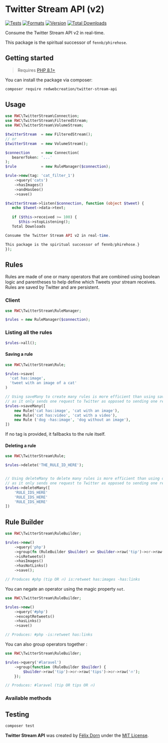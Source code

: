 # Twitter Stream API (v2)

[![Tests](https://github.com/redwebcreation/twitter-stream-api/actions/workflows/tests.yml/badge.svg?branch=master)](https://github.com/redwebcreation/twitter-stream-api/actions/workflows/tests.yml)
[![Formats](https://github.com/redwebcreation/twitter-stream-api/actions/workflows/formats.yml/badge.svg?branch=master)](https://github.com/redwebcreation/twitter-stream-api/actions/workflows/formats.yml)
[![Version](https://poser.pugx.org/redwebcreation/twitter-stream-api/version)](//packagist.org/packages/redwebcreation/twitter-stream-api)
[![Total Downloads](https://poser.pugx.org/redwebcreation/twitter-stream-api/downloads)](//packagist.org/packages/redwebcreation/twitter-stream-api)

Consume the Twitter Stream API v2 in real-time.

This package is the spiritual successor of `fennb/phirehose`.

## Getting started

> Requires [PHP 8.1+](https://www.php.net/releases/)

You can install the package via composer:

```bash
composer require redwebcreation/twitter-stream-api
```

## Usage

```php
use RWC\TwitterStream\Connection;
use RWC\TwitterStream\FilteredStream;
use RWC\TwitterStream\VolumeStream;

$twitterStream  = new FilteredStream();
// or
$twitterStream  = new VolumeStream();

$connection     = new Connection(
   bearerToken: '...'
);
$rule           = new RuleManager($connection);

$rule->new(tag: 'cat_filter_1')
    ->query('cats')
    ->hasImages()
    ->andHasGeo()
    ->save()

$twitterStream->listen($connection, function (object $tweet) {
   echo $tweet->data->text;
        
   if ($this->received >= 100) {
      $this->stopListening();
   Total Downloads

Consume the Twitter Stream API v2 in real-time.

This package is the spiritual successor of fennb/phirehose.}
});
```

## Rules

Rules are made of one or many operators that are combined using boolean logic and parentheses to help define which
Tweets your stream receives. Rules are saved by Twitter and are persistent.

### Client

```php
use RWC\TwitterStream\RuleManager;

$rules = new RuleManager($connection);
```

### Listing all the rules

```php
$rules->all();
```

#### Saving a rule

```php
use RWC\TwitterStream\Rule;

$rules->save(
  'cat has:image',
  'tweet with an image of a cat'
)

// Using saveMany to create many rules is more efficient than using save
// as it only sends one request to Twitter as opposed to sending one request per rule.
$rules->saveMany([
    new Rule('cat has:image', 'cat with an image'),
    new Rule('cat has:video', 'cat with a video'),
    new Rule ('dog -has:image', 'dog without an image'),
])
```

If no tag is provided, it fallbacks to the rule itself.

#### Deleting a rule

```php
use RWC\TwitterStream\Rule;

$rules->delete('THE_RULE_ID_HERE');


// Using deleteMany to delete many rules is more efficient than using delete
// as it only sends one request to Twitter as opposed to sending one request per rule.
$rules->deleteMany([
    'RULE_IDS_HERE'
    'RULE_IDS_HERE'
    'RULE_IDS_HERE'
])
```

## Rule Builder

```php
use RWC\TwitterStream\RuleBuilder;

$rules->new()
    ->query('php')
    ->group(fn (RuleBuilder $builder) => $builder->raw('tip')->or->raw('🔥'))
    ->isRetweets()
    ->hasImages()
    ->hasNotLinks()
    ->save();

// Produces #php (tip OR 🔥) is:retweet has:images -has:links
```

You can negate an operator using the magic property `not`.

```php
use RWC\TwitterStream\RuleBuilder;

$rules->new()
    ->query('#php')
    ->exceptRetweets() 
    ->hasLinks()
    ->save()

// Produces: #php -is:retweet has:links
```

You can also group operators together :

```php
use RWC\TwitterStream\RuleBuilder;

$rules->query('#laravel')
    ->group(function (RuleBuilder $builder) {
        $builder->raw('tip')->or->raw('tips')->or->raw('🔥');
    });

// Produces: #laravel (tip OR tips OR 🔥)
```

### Available methods

## Testing

```bash
composer test
```

**Twitter Stream API** was created by [Félix Dorn](https://twitter.com/afelixdorn) under
the [MIT License](https://opensource.org/licenses/MIT).

<!-- (179) -->
